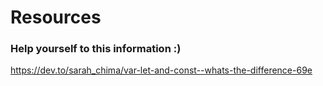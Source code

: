 # Resources
### Help yourself to this information :)

https://dev.to/sarah_chima/var-let-and-const--whats-the-difference-69e

